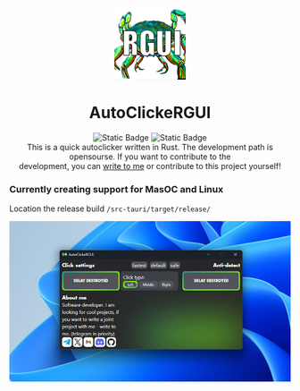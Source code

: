 <div align="center">
  
  ![Logo](src-tauri/icons/128x128.png)
  # AutoClickeRGUI   
  
  ![Static Badge](https://img.shields.io/badge/window-passing-e) ![Static Badge](https://img.shields.io/badge/license-MIT-blue)  
  This is a quick autoclicker written in Rust.
  The development path is opensourse.
  If you want to contribute to the    
  development, you can [write to me](https://t.me/leofaraf) or contribute to this project yourself!
</div>

### Currently creating support for MasOC and Linux
Location the release build `/src-tauri/target/release/`

![AutoClickerImage](src/assets/icons/demo.jpg)
